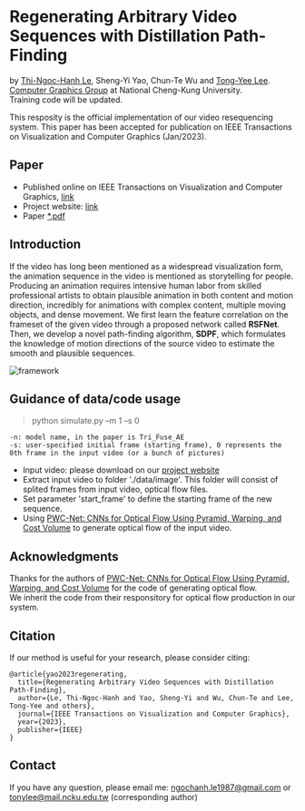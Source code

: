 # Regenerating Arbitrary Video Sequences with Distillation Path-Finding
by [Thi-Ngoc-Hanh Le](https://lehanhcs.github.io/), Sheng-Yi Yao, Chun-Te Wu and [Tong-Yee Lee](http://graphics.csie.ncku.edu.tw/). [Computer Graphics Group](http://graphics.csie.ncku.edu.tw/) at National Cheng-Kung University. <br>
Training code will be updated. <br>

This resposity is the official implementation of our video resequencing system. This paper has been accepted for publication on IEEE Transactions on Visualization and Computer Graphics (Jan/2023). <br>

Paper
---
* Published online on IEEE Transactions on Visualization and Computer Graphics, [link](https://ieeexplore.ieee.org/abstract/document/10018537)
* Project website: [link](http://graphics.csie.ncku.edu.tw/SDPF)
* Paper [*.pdf](TVCG_Video_Resequencing.pdf)

Introduction
---
If the video has long been mentioned as a widespread visualization form, the animation sequence in the video is mentioned as storytelling for people. Producing an animation requires intensive human labor from skilled professional artists to obtain plausible animation in both content and motion direction, incredibly for animations with complex content, multiple moving objects, and dense movement. We first learn the feature correlation on the frameset of the given video through a proposed network called **RSFNet**. Then, we develop a novel path-finding algorithm, **SDPF**, which formulates the knowledge of motion directions of the source video to estimate the smooth and plausible sequences.

![framework](https://github.com/LeHanhcs/SDPF_VideoResequencing/assets/37010753/027b6ea9-60e0-483a-8626-054c6c75d28d)


Guidance of data/code usage
---
> python simulate.py –m 1 –s 0
```
-n: model name, in the paper is Tri_Fuse_AE
-s: user-specified initial frame (starting frame), 0 represents the 0th frame in the input video (or a bunch of pictures)
```

* Input video: please download on our [project website](http://graphics.csie.ncku.edu.tw/SDPF) 
* Extract input video to folder './data/image'. This folder will consist of splited frames from input video, optical flow files.
* Set parameter 'start_frame' to define the starting frame of the new sequence.
* Using [PWC-Net: CNNs for Optical Flow Using Pyramid, Warping, and Cost Volume](https://github.com/philferriere/tfoptflow) to generate optical flow of the input video.

Acknowledgments
---
Thanks for the authors of [PWC-Net: CNNs for Optical Flow Using Pyramid, Warping, and Cost Volume](https://github.com/philferriere/tfoptflow) for the code of generating optical flow. <br>
We inherit the code from their responsitory for optical flow production in our system.

Citation
---
If our method is useful for your research, please consider citing:
```
@article{yao2023regenerating,
  title={Regenerating Arbitrary Video Sequences with Distillation Path-Finding},
  author={Le, Thi-Ngoc-Hanh and Yao, Sheng-Yi and Wu, Chun-Te and Lee, Tong-Yee and others},
  journal={IEEE Transactions on Visualization and Computer Graphics},
  year={2023},
  publisher={IEEE}
}
```

Contact
---
If you have any question, please email me: ngochanh.le1987@gmail.com or tonylee@mail.ncku.edu.tw (corresponding author)
